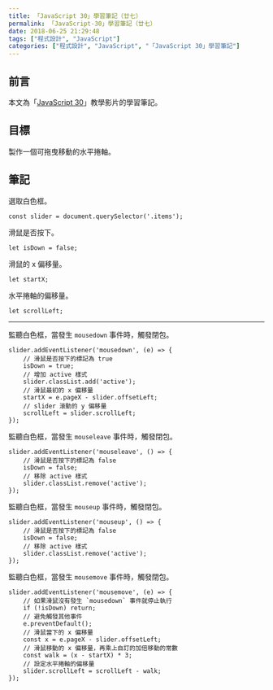 ```yaml
---
title: 「JavaScript 30」學習筆記（廿七）
permalink: 「JavaScript-30」學習筆記（廿七）
date: 2018-06-25 21:29:48
tags: ["程式設計", "JavaScript"]
categories: ["程式設計", "JavaScript", "「JavaScript 30」學習筆記"]
---
```


## 前言

本文為「[JavaScript 30](https://javascript30.com/)」教學影片的學習筆記。

## 目標

製作一個可拖曳移動的水平捲軸。

## 筆記

選取白色框。

```JS
const slider = document.querySelector('.items');
```

滑鼠是否按下。

```JS
let isDown = false;
```

滑鼠的 x 偏移量。

```JS
let startX;
```

水平捲軸的偏移量。

```JS
let scrollLeft;
```

---

監聽白色框，當發生 `mousedown` 事件時，觸發閉包。

```JS
slider.addEventListener('mousedown', (e) => {
    // 滑鼠是否按下的標記為 true
    isDown = true;
    // 增加 active 樣式
    slider.classList.add('active');
    // 滑鼠最初的 x 偏移量
    startX = e.pageX - slider.offsetLeft;
    // slider 滾動的 y 偏移量
    scrollLeft = slider.scrollLeft;
});
```

監聽白色框，當發生 `mouseleave` 事件時，觸發閉包。

```JS
slider.addEventListener('mouseleave', () => {
    // 滑鼠是否按下的標記為 false
    isDown = false;
    // 移除 active 樣式
    slider.classList.remove('active');
});
```

監聽白色框，當發生 `mouseup` 事件時，觸發閉包。

```JS
slider.addEventListener('mouseup', () => {
    // 滑鼠是否按下的標記為 false
    isDown = false;
    // 移除 active 樣式
    slider.classList.remove('active');
});
```

監聽白色框，當發生 `mousemove` 事件時，觸發閉包。

```JS
slider.addEventListener('mousemove', (e) => {
    // 如果滑鼠沒有發生 `mousedown` 事件就停止執行
    if (!isDown) return;
    // 避免觸發其他事件
    e.preventDefault();
    // 滑鼠當下的 x 偏移量
    const x = e.pageX - slider.offsetLeft;
    // 滑鼠移動的 x 偏移量，再乘上自訂的加倍移動的常數
    const walk = (x - startX) * 3;
    // 設定水平捲軸的偏移量
    slider.scrollLeft = scrollLeft - walk;
});
```

